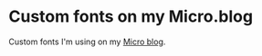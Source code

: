 # Custom fonts on my Micro.blog
Custom fonts I'm using on my [Micro blog](https://edobld.micro.blog).
